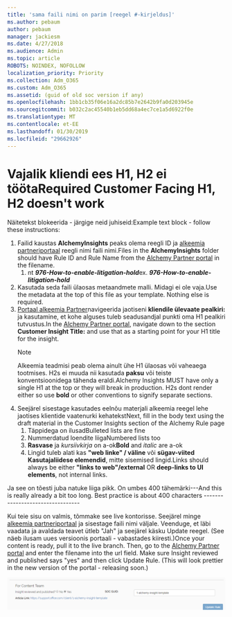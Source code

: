 ```yaml
---
title: 'sama faili nimi on parim [reegel #-kirjeldus]'
ms.author: pebaum
author: pebaum
manager: jackiesm
ms.date: 4/27/2018
ms.audience: Admin
ms.topic: article
ROBOTS: NOINDEX, NOFOLLOW
localization_priority: Priority
ms.collection: Adm_O365
ms.custom: Adm_O365
ms.assetid: (guid of old soc version if any)
ms.openlocfilehash: 1bb1cb35f06e16a2dc85b7e2642b9fa0d203945e
ms.sourcegitcommit: b032c2ac45540b1eb5dd68a4ec7ce1a5d6922f0e
ms.translationtype: MT
ms.contentlocale: et-EE
ms.lasthandoff: 01/30/2019
ms.locfileid: "29662926"
---
```

# <a name="required-customer-facing-h1-h2-doesnt-work"></a><span data-ttu-id="59743-102">Vajalik kliendi ees H1, H2 ei tööta</span><span class="sxs-lookup"><span data-stu-id="59743-102">Required Customer Facing H1, H2 doesn't work</span></span>
<span data-ttu-id="59743-103">Näitetekst blokeerida - järgige neid juhiseid:</span><span class="sxs-lookup"><span data-stu-id="59743-103">Example text block - follow these instructions:</span></span>

1. <span data-ttu-id="59743-104">Failid kaustas **AlchemyInsights** peaks olema reegli ID ja [alkeemia partneriportaal](https://alchemyportal.azurewebsites.net) reegli nimi faili nimi.</span><span class="sxs-lookup"><span data-stu-id="59743-104">Files in the **AlchemyInsights** folder should have Rule ID and Rule Name from the [Alchemy Partner portal](https://alchemyportal.azurewebsites.net) in the filename.</span></span>
    1. <span data-ttu-id="59743-p101">nt ***976-How-to-enable-litigation-hold***</span><span class="sxs-lookup"><span data-stu-id="59743-p101">ex. ***976-How-to-enable-litigation-hold***</span></span>
1. <span data-ttu-id="59743-p102">Kasutada seda faili ülaosas metaandmete malli. Midagi ei ole vaja.</span><span class="sxs-lookup"><span data-stu-id="59743-p102">Use the metadata at the top of this file as your template. Nothing else is required.</span></span>
1. <span data-ttu-id="59743-109">[Portaal alkeemia Partner](https://alchemyportal.azurewebsites.net)navigeerida jaotiseni **kliendile ülevaate pealkiri:** ja kasutamine, et kohe alguses tuleb seadusandjal punkti oma H1 pealkiri tutvustus.</span><span class="sxs-lookup"><span data-stu-id="59743-109">In the [Alchemy Partner portal](https://alchemyportal.azurewebsites.net), navigate down to the section **Customer Insight Title:** and use that as a starting point for your H1 title for the insight.</span></span> 
    > [!NOTE]
    > <span data-ttu-id="59743-p103">Alkeemia teadmisi peab olema ainult ühe H1 ülaosas või vaheaega tootmises. H2s ei muuda nii kasutada **paksu** või teiste konventsioonidega tähenda eraldi.</span><span class="sxs-lookup"><span data-stu-id="59743-p103">Alchemy Insights MUST have only a single H1 at the top or they will break in production. H2s dont render either so use **bold** or other conventions to signify separate sections.</span></span>
1. <span data-ttu-id="59743-112">Seejärel sisestage kasutades eelnõu materjali alkeemia reegel lehe jaotises klientide vaatenurki kehatekst</span><span class="sxs-lookup"><span data-stu-id="59743-112">Next, fill in the body text using the draft material in the Customer Insights section of the Alchemy Rule page</span></span>
    1. <span data-ttu-id="59743-113">Täppidega on ilusad</span><span class="sxs-lookup"><span data-stu-id="59743-113">Bulleted lists are fine</span></span>
    1. <span data-ttu-id="59743-114">Nummerdatud loendite liiga</span><span class="sxs-lookup"><span data-stu-id="59743-114">Numbered lists too</span></span>
    1. <span data-ttu-id="59743-115">**Rasvase** ja *kursiivkirja* on a-ok</span><span class="sxs-lookup"><span data-stu-id="59743-115">**Bold** and *italic* are a-ok</span></span>
    1. <span data-ttu-id="59743-116">Lingid tuleb alati kas **"web linke" / väline** või **sügav-viited Kasutajaliidese elemendid**, mitte sisemised lingid.</span><span class="sxs-lookup"><span data-stu-id="59743-116">Links should always be either **"links to web"/external** OR **deep-links to UI elements**, not internal links.</span></span>

<span data-ttu-id="59743-p104">Ja see on tõesti juba natuke liiga pikk. On umbes 400 tähemärki---</span><span class="sxs-lookup"><span data-stu-id="59743-p104">And this is really already a bit too long. Best practice is about 400 characters ---------------------------------</span></span>

<span data-ttu-id="59743-p105">Kui teie sisu on valmis, tõmmake see live kontorisse. Seejärel minge [alkeemia partneriportaal](https://alchemyportal.azurewebsites.net) ja sisestage faili nimi väljale. Veenduge, et läbi vaadata ja avaldada teavet ütleb "Jah" ja seejärel käsku Update reegel. (See näeb ilusam uues versioonis portaali - vabastades kiiresti.)</span><span class="sxs-lookup"><span data-stu-id="59743-p105">Once your content is ready, pull it to the live branch. Then, go to the [Alchemy Partner portal](https://alchemyportal.azurewebsites.net) and enter the filename into the url field. Make sure Insight reviewed and published says "yes" and then click Update Rule. (This will look prettier in the new version of the portal - releasing soon.)</span></span>

![URL-i väljale](media/for-content-team.PNG)

